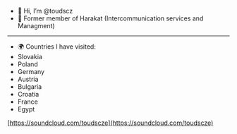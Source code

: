 - 👋 Hi, I’m @toudscz
- 💚 Former member of Harakat (Intercommunication services and Managment)

---------------------

- 🌍 Countries I have visited:
- Slovakia
- Poland
- Germany
- Austria
- Bulgaria
- Croatia
- France
- Egypt

[https://soundcloud.com/toudscze](https://soundcloud.com/toudscze)

<!---
NikolaNepozitek/NikolaNepozitek is a ✨ special ✨ repository because its `README.md` (this file) appears on your GitHub profile.
You can click the Preview link to take a look at your changes.
--->
